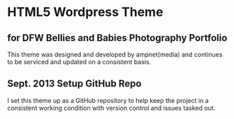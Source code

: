 #  HTML5 Wordpress Theme 

## for DFW Bellies and Babies Photography Portfolio

This theme was designed and developed by ampnet(media) and continues to be serviced and updated on a consistent basis. 

## Sept. 2013 Setup GitHub Repo

I set this theme up as a GitHub repository to help keep the project in a consistent working condition with version control and issues tasked out. 

